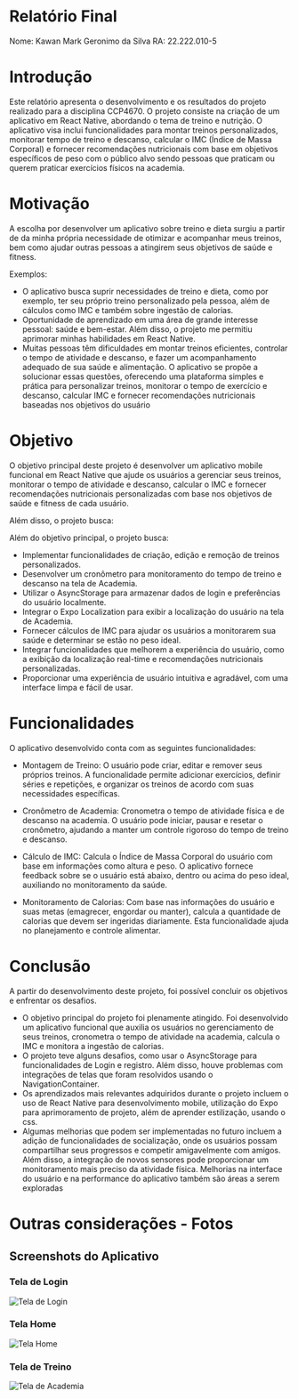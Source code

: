 # Relatório Final

Nome: Kawan Mark Geronimo da Silva
RA: 22.222.010-5

# Introdução

Este relatório apresenta o desenvolvimento e os resultados do projeto realizado para a disciplina CCP4670. O projeto consiste na criação de um aplicativo em React Native, abordando o tema de treino e nutrição. O aplicativo visa inclui funcionalidades para montar treinos personalizados, monitorar tempo de treino e descanso, calcular o IMC (Índice de Massa Corporal) e fornecer recomendações nutricionais com base em objetivos específicos de peso com o público alvo sendo pessoas que praticam ou querem praticar exercícios físicos na academia.

# Motivação

A escolha por desenvolver um aplicativo sobre treino e dieta surgiu a partir de da minha própria necessidade de otimizar e acompanhar meus treinos, bem como ajudar outras pessoas a atingirem seus objetivos de saúde e fitness.

Exemplos:
- O aplicativo busca suprir necessidades de treino e dieta, como por exemplo, ter seu próprio treino personalizado pela pessoa, além de cálculos como IMC e também sobre ingestão de calorias. 
- Oportunidade de aprendizado em uma área de grande interesse pessoal: saúde e bem-estar. Além disso, o projeto me permitiu aprimorar minhas habilidades em React Native.
- Muitas pessoas têm dificuldades em montar treinos eficientes, controlar o tempo de atividade e descanso, e fazer um acompanhamento adequado de sua saúde e alimentação. O aplicativo se propõe a solucionar essas questões, oferecendo uma plataforma simples e prática para personalizar treinos, monitorar o tempo de exercício e descanso, calcular IMC e fornecer recomendações nutricionais baseadas nos objetivos do usuário


# Objetivo

O objetivo principal deste projeto é desenvolver um aplicativo mobile funcional em React Native que ajude os usuários a gerenciar seus treinos, monitorar o tempo de atividade e descanso, calcular o IMC e fornecer recomendações nutricionais personalizadas com base nos objetivos de saúde e fitness de cada usuário.

Além disso, o projeto busca:

Além do objetivo principal, o projeto busca:

- Implementar funcionalidades de criação, edição e remoção de treinos personalizados.
- Desenvolver um cronômetro para monitoramento do tempo de treino e descanso na tela de Academia.
- Utilizar o AsyncStorage para armazenar dados de login e preferências do usuário localmente.
- Integrar o Expo Localization para exibir a localização do usuário na tela de Academia.
- Fornecer cálculos de IMC para ajudar os usuários a monitorarem sua saúde e determinar se estão no peso ideal.
- Integrar funcionalidades que melhorem a experiência do usuário, como a exibição da localização real-time e recomendações nutricionais personalizadas.
- Proporcionar uma experiência de usuário intuitiva e agradável, com uma interface limpa e fácil de usar.

# Funcionalidades

O aplicativo desenvolvido conta com as seguintes funcionalidades:

- Montagem de Treino: O usuário pode criar, editar e remover seus próprios treinos. A funcionalidade permite adicionar exercícios, definir séries e repetições, e organizar os treinos de acordo com suas necessidades específicas.

- Cronômetro de Academia: Cronometra o tempo de atividade física e de descanso na academia. O usuário pode iniciar, pausar e resetar o cronômetro, ajudando a manter um controle rigoroso do tempo de treino e descanso.

- Cálculo de IMC: Calcula o Índice de Massa Corporal do usuário com base em informações como altura e peso. O aplicativo fornece feedback sobre se o usuário está abaixo, dentro ou acima do peso ideal, auxiliando no monitoramento da saúde.

- Monitoramento de Calorias: Com base nas informações do usuário e suas metas (emagrecer, engordar ou manter), calcula a quantidade de calorias que devem ser ingeridas diariamente. Esta funcionalidade ajuda no planejamento e controle alimentar.


# Conclusão

A partir do desenvolvimento deste projeto, foi possível concluir os objetivos e enfrentar os desafios. 
- O objetivo principal do projeto foi plenamente atingido. Foi desenvolvido um aplicativo funcional que auxilia os usuários no gerenciamento de seus treinos, cronometra o tempo de atividade na academia, calcula o IMC e monitora a ingestão de calorias.
- O projeto teve alguns desafios, como usar o AsyncStorage para funcionalidades de Login e registro. Além disso, houve problemas com integrações de telas que foram resolvidos usando o NavigationContainer.
- Os aprendizados mais relevantes adquiridos durante o projeto incluem o uso de React Native para desenvolvimento mobile, utilização do Expo para aprimoramento de projeto, além de aprender estilização, usando o css.
- Algumas melhorias que podem ser implementadas no futuro incluem a adição de funcionalidades de socialização, onde os usuários possam compartilhar seus progressos e competir amigavelmente com amigos. Além disso, a integração de novos sensores pode proporcionar um monitoramento mais preciso da atividade física. Melhorias na interface do usuário e na performance do aplicativo também são áreas a serem exploradas

# Outras considerações - Fotos

## Screenshots do Aplicativo

### Tela de Login
![Tela de Login](./assets/TelaLogin.png)

### Tela Home
![Tela Home](./assets/TelaHome.png)

### Tela de Treino
![Tela de Academia](./assets/TelaTreino.png)
